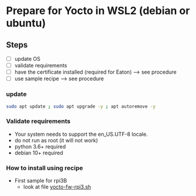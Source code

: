 # Prepare for Yocto in WSL2 (debian or ubuntu)

## Steps

 - [ ] update OS
 - [ ] validate requirements
 - [ ] have the certificate installed (required for Eaton) --> see procedure
 - [ ] use sample recipe --> see procedure
 
### update
```bash
sudo apt update ; sudo apt upgrade -y ; apt autoremove -y
```

### Validate requirements

- Your system needs to support the en_US.UTF-8 locale.
- do not run as root (it will not work)
- python 3.6+ required
- debian 10+ required

### How to install using recipe

- First sample for rpi3B
  + look at file [yocto-fw-rpi3.sh](./yocto-fw-rpi3.sh)

